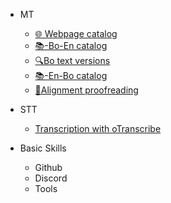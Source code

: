 - MT
  - [🌐 Webpage catalog](en/mt/webpage-catalog.md)
  - [📚-Bo-En catalog](en/mt/boen-catalog.md)
  - [🔍Bo text versions](en/mt/bo-versions.md)
  - [📚-En-Bo catalog](en/mt/enbo-catalog.md)
  - [🔗Alignment proofreading](en/mt/proofreading-alignment.md)

- STT
  - [Transcription with oTranscribe](en/stt/transcribein-otranscribe.md)

- Basic Skills
  - Github
  - Discord
  - Tools 
